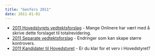 ```yaml
---
title: "Genfors 2011"
date: 2011-01-01
---
```


* [2011 Hovedstyrets vedtektsforslag](https://wiki.online.ntnu.no/generalforsamlinger/2011/hs-vedtektsforslag) - Mange Onlinere har vært med å skrive dette forslaget til totalrevidering.
* [2011 Separate vedtektsforslag](https://wiki.online.ntnu.no/generalforsamlinger/2011/separate-vedtekstforslag) - Endringer som kan skape større kontrovers.
* [2011 Kandidater til Hovedstyret](https://wiki.online.ntnu.no/generalforsamlinger/2011/valg) - Er du klar for et verv i Hovedstyret?
